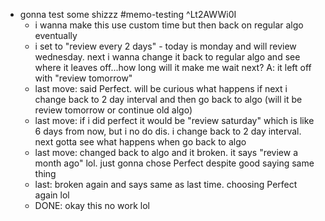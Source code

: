   * gonna test some shizzz #memo-testing ^Lt2AWWi0I
    * i wanna make this use custom time but then back on regular algo eventually
    * i set to "review every 2 days" - today is monday and will review wednesday. next i wanna change it back to regular algo and see where it leaves off...how long will it make me wait next? A: it left off with "review tomorrow"
    * last move: said Perfect. will be curious what happens if next i change back to 2 day interval and then go back to algo (will it be review tomorrow or continue old algo)
    * last move: if i did perfect it would be "review saturday" which is like 6 days from now, but i no do dis.  i change back to 2 day interval. next gotta see what happens when go back to algo
    * last move: changed back to algo and it broken. it says "review a month ago" lol. just gonna chose Perfect despite good saying same thing
    * last: broken again and says same as last time. choosing Perfect again lol
    * DONE: okay this no work lol